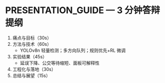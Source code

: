 # PRESENTATION_GUIDE — 3 分钟答辩提纲

1. 痛点与目标（30s）
2. 方法与技术（60s）
   - YOLOv8n 轻量检测；多方向队列；规则优先+RL 微调
3. 实验结果（45s）
   - 延误下降、公交等待缩短、面板可解释性
4. 工程化与落地（30s）
5. 总结与展望（15s）
